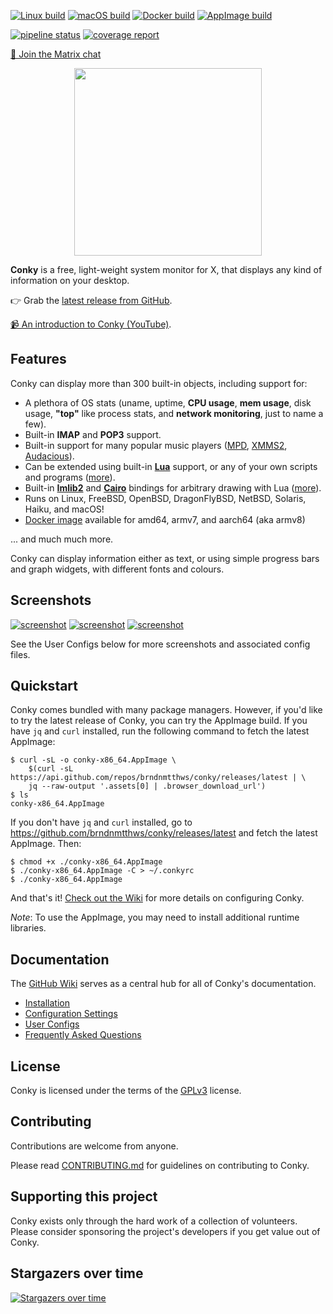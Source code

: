 [![Linux build](https://github.com/brndnmtthws/conky/actions/workflows/build-and-test-linux.yaml/badge.svg)](https://github.com/brndnmtthws/conky/actions/workflows/build-and-test-linux.yaml) [![macOS build](https://github.com/brndnmtthws/conky/actions/workflows/build-and-test-macos.yaml/badge.svg)](https://github.com/brndnmtthws/conky/actions/workflows/build-and-test-macos.yaml) [![Docker build](https://github.com/brndnmtthws/conky/actions/workflows/docker.yaml/badge.svg)](https://github.com/brndnmtthws/conky/actions/workflows/docker.yaml) [![AppImage build](https://github.com/brndnmtthws/conky/actions/workflows/publish-appimage.yml/badge.svg)](https://github.com/brndnmtthws/conky/actions/workflows/publish-appimage.yml)

[![pipeline status](https://gitlab.com/brndnmtthws-oss/conky/badges/main/pipeline.svg)](https://gitlab.com/brndnmtthws-oss/conky/commits/main) [![coverage report](https://gitlab.com/brndnmtthws-oss/conky/badges/main/coverage.svg)](https://gitlab.com/brndnmtthws-oss/conky/commits/main)

[💬 Join the Matrix chat](https://matrix.to/#/#conky:frens.io)

<p align="center"><img width="300" src="logo/conky-logotype-horizontal-violet.png"></p>

**Conky** is a free, light-weight system monitor for X, that displays
any kind of information on your desktop.

👉 Grab the [latest release from GitHub](https://github.com/brndnmtthws/conky/releases/latest).

[📹 An introduction to Conky (YouTube)](https://www.youtube.com/watch?v=bHtpLEoRKmg&t=19s).

## Features

Conky can display more than 300 built-in objects, including support for:

- A plethora of OS stats (uname, uptime, **CPU usage**, **mem
  usage**, disk usage, **"top"** like process stats, and **network
  monitoring**, just to name a few).
- Built-in **IMAP** and **POP3** support.
- Built-in support for many popular music players ([MPD][],
  [XMMS2][], [Audacious][]).
- Can be extended using built-in [**Lua**](lua) support, or any of your
  own scripts and programs ([more](https://github.com/brndnmtthws/conky/wiki#tutorial)).
- Built-in [**Imlib2**][imlib2] and [**Cairo**][cairo] bindings for arbitrary drawing
  with Lua ([more](https://github.com/brndnmtthws/conky/wiki/Lua)).
- Runs on Linux, FreeBSD, OpenBSD, DragonFlyBSD, NetBSD, Solaris, Haiku, and macOS!
- [Docker image](https://hub.docker.com/r/brndnmtthws/conky/) available for amd64, armv7, and aarch64 (aka armv8)

... and much much more.

Conky can display information either as text, or using simple progress
bars and graph widgets, with different fonts and colours.

## Screenshots

[![screenshot](https://github.com/brndnmtthws/conky/wiki/configs/brenden/screenshot-thumb.png)](https://raw.github.com/wiki/brndnmtthws/conky/configs/brenden/screenshot.png)
[![screenshot](https://github.com/brndnmtthws/conky/wiki/configs/ke49/screenshot-thumb.png)](https://raw.github.com/wiki/brndnmtthws/conky/configs/ke49/screenshot.png)
[![screenshot](https://github.com/brndnmtthws/conky/wiki/configs/jc/screenshot-thumb.png)](https://raw.github.com/wiki/brndnmtthws/conky/configs/jc/screenshot.png)

See the User Configs below for more screenshots and associated config files.

## Quickstart

Conky comes bundled with many package managers. However, if you'd like to try the latest release of Conky, you can try the AppImage build. If you have `jq` and `curl` installed, run the following command to fetch the latest AppImage:

```ShellSession
$ curl -sL -o conky-x86_64.AppImage \
    $(curl -sL https://api.github.com/repos/brndnmtthws/conky/releases/latest | \
    jq --raw-output '.assets[0] | .browser_download_url')
$ ls
conky-x86_64.AppImage
```

If you don't have `jq` and `curl` installed, go to
https://github.com/brndnmtthws/conky/releases/latest and fetch the latest
AppImage. Then:

```ShellSession
$ chmod +x ./conky-x86_64.AppImage
$ ./conky-x86_64.AppImage -C > ~/.conkyrc
$ ./conky-x86_64.AppImage
```

And that's it! [Check out the Wiki](https://github.com/brndnmtthws/conky/wiki) for more details on configuring Conky.

_Note_: To use the AppImage, you may need to install additional runtime libraries.

## Documentation

The [GitHub Wiki](https://github.com/brndnmtthws/conky/wiki) serves as a central hub for all of
Conky's documentation.

- [Installation](https://github.com/brndnmtthws/conky/wiki/Installation)
- [Configuration Settings](https://github.com/brndnmtthws/conky/wiki/Configurations)
- [User Configs](https://github.com/brndnmtthws/conky/wiki/Configs)
- [Frequently Asked Questions](https://github.com/brndnmtthws/conky/wiki/FAQ)

## License

Conky is licensed under the terms of the [GPLv3](LICENSE) license.

## Contributing

Contributions are welcome from anyone.

Please read [CONTRIBUTING.md](CONTRIBUTING.md) for guidelines on contributing to Conky.

[mpd]: https://musicpd.org/
[xmms2]: https://github.com/xmms2/wiki/wiki
[audacious]: https://audacious-media-player.org/
[luawiki]: https://en.wikipedia.org/wiki/Lua_%28programming_language%29
[imlib2]: https://docs.enlightenment.org/api/imlib2/html/
[cairo]: https://www.cairographics.org/

## Supporting this project

Conky exists only through the hard work of a collection of volunteers. Please
consider sponsoring the project's developers if you get value out of Conky.

## Stargazers over time

[![Stargazers over time](https://starchart.cc/brndnmtthws/conky.svg)](https://starchart.cc/brndnmtthws/conky)

